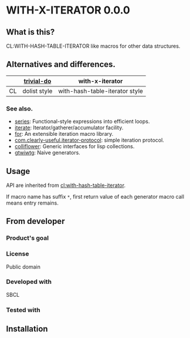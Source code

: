 # WITH-X-ITERATOR 0.0.0
## What is this?
CL:WITH-HASH-TABLE-ITERATOR like macros for other data structures.

## Alternatives and differences.
|     | [trivial-do] | with-x-iterator                |
| --- | ------------ | ------------------------------ |
| CL  | dolist style | with-hash-table-iterator style |

[trivial-do]: https://github.com/yitzchak/trivial-do

### See also.
* [series](https://sourceforge.net/projects/series/): Functional-style expressions into efficient loops.
* [iterate](https://gitlab.common-lisp.net/iterate/iterate): Iterator/gatherer/accumulator facility.
* [for](https://github.com/Shinmera/for): An extensible iteration macro library.
* [com.clearly-useful.iterator-protocol](https://github.com/jaeschliman/com.clearly-useful.iterator-protocol): simple iteration protocol.
* [colliflower](https://github.com/bytecurry/colliflower): Generic interfaces for lisp collections.
* [gtwiwtg](https://github.com/cbeo/gtwiwtg): Naive generators.

## Usage
API are inherited from [cl:with-hash-table-iterator](http://clhs.lisp.se/Body/m_w_hash.htm).

If macro name has suffix `*`, first return value of each generator macro call means entry remains.

## From developer

### Product's goal

### License
Public domain

### Developed with
SBCL

### Tested with

## Installation

